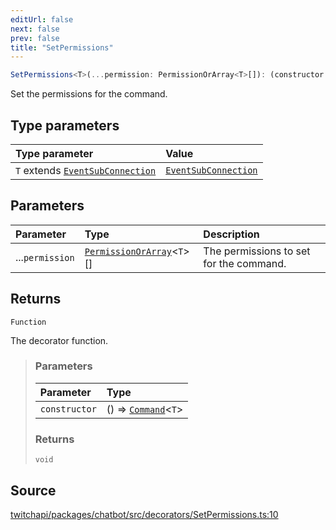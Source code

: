 ```yaml
---
editUrl: false
next: false
prev: false
title: "SetPermissions"
---
```


```ts
SetPermissions<T>(...permission: PermissionOrArray<T>[]): (constructor: () => Command<T>) => void
```

Set the permissions for the command.

## Type parameters

| Type parameter | Value |
| :------ | :------ |
| `T` extends [`EventSubConnection`](/api/chatbot/enumerations/eventsubconnection/) | [`EventSubConnection`](/api/chatbot/enumerations/eventsubconnection/) |

## Parameters

| Parameter | Type | Description |
| :------ | :------ | :------ |
| ...`permission` | [`PermissionOrArray`](/api/chatbot/type-aliases/permissionorarray/)\<`T`\>[] | The permissions to set for the command. |

## Returns

`Function`

The decorator function.

> ### Parameters
>
> | Parameter | Type |
> | :------ | :------ |
> | `constructor` | () => [`Command`](/api/chatbot/classes/command/)\<`T`\> |
>
> ### Returns
>
> `void`
>

## Source

[twitchapi/packages/chatbot/src/decorators/SetPermissions.ts:10](https://github.com/pablornc/twitchapi//blob/f8a75ccd701e54db4c91e2b0128974da23f25d14/packages/chatbot/src/decorators/SetPermissions.ts#L10)
